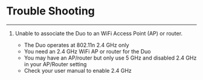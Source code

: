 # Trouble Shooting
---

1. Unable to associate the Duo to an WiFi Access Point (AP) or router.

	* The Duo operates at 802.11n 2.4 GHz only
 	* You need an 2.4 GHz WiFi AP or router for the Duo
 	* You may have an AP/router but only use 5 GHz and disabled 2.4 GHz in your AP/Router setting
 	* Check your user manual to enable 2.4 GHz
 